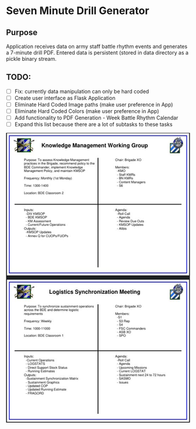 # Seven Minute Drill Generator
## Purpose
Application receives data on army  staff battle rhythm events and generates a 7-minute drill PDF.  Entered data is persistent (stored in data directory as a pickle binary stream.

## TODO:
- [ ] Fix: currently data manipulation can only be hard coded
- [ ] Create user interface as Flask Application
- [ ] Eliminate Hard Coded Image paths (make user preference in App)
- [ ] Eliminate Hard Coded Colors (make user preference in App)
- [ ] Add functionality to PDF Generation - Week Battle Rhythm Calendar
- [ ] Expand this list because there are a lot of subtasks to these tasks

![Screenshot](images/screenshot.jpg)
